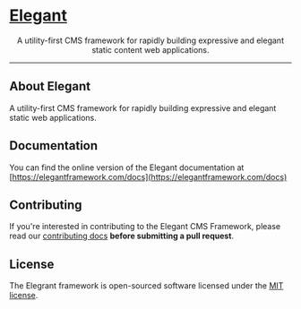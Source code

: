 <p align="center">
  <a href="https://elegantframework.com" target="_blank">
    <h1>Elegant</h1>
  </a>
</p>

<p align="center">
  A utility-first CMS framework for rapidly building expressive and elegant static content web applications.
</p>

------

## About Elegant

A utility-first CMS framework for rapidly building expressive and elegant static web applications.

## Documentation

You can find the online version of the Elegant documentation at [https://elegantframework.com/docs](https://elegantframework.com/docs)

## Contributing

If you're interested in contributing to the Elegant CMS Framework, please read our [contributing docs](https://github.com/elegantframework/docs/blob/main/CONTRIBUTING.md) **before submitting a pull request**.

## License

The Elegrant framework is open-sourced software licensed under the [MIT license](https://opensource.org/license/mit/).